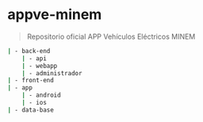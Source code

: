 # appve-minem
> Repositorio oficial APP Vehículos Eléctricos MINEM

```sh
| - back-end
	| - api
	| - webapp
	| - administrador
| - front-end
| - app
	| - android
	| - ios
| - data-base
```